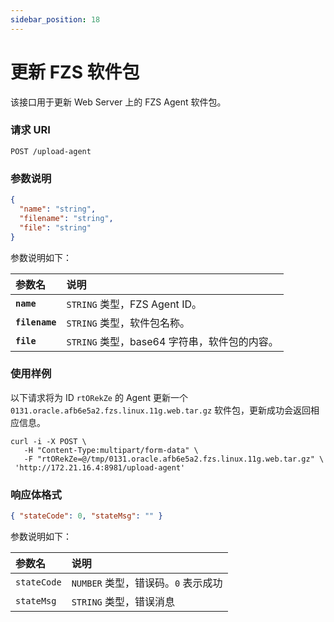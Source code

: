 ```yaml
---
sidebar_position: 18
---
```


# 更新 FZS 软件包

该接口用于更新 Web Server 上的 FZS Agent 软件包。

### 请求 URI

`POST /upload-agent`

### 参数说明

```json
{
  "name": "string",
  "filename": "string",
  "file": "string"
}
```

参数说明如下：

| 参数名         | 说明                                         |
| :------------- | :------------------------------------------- |
| **`name`**     | `STRING` 类型，FZS Agent ID。                |
| **`filename`** | `STRING` 类型，软件包名称。                  |
| **`file`**     | `STRING` 类型，base64 字符串，软件包的内容。 |

### 使用样例

以下请求将为 ID `rtORekZe` 的 Agent 更新一个 `0131.oracle.afb6e5a2.fzs.linux.11g.web.tar.gz` 软件包，更新成功会返回相应信息。

```shell
curl -i -X POST \
   -H "Content-Type:multipart/form-data" \
   -F "rtORekZe=@/tmp/0131.oracle.afb6e5a2.fzs.linux.11g.web.tar.gz" \
 'http://172.21.16.4:8981/upload-agent'
```

### 响应体格式

```json
{ "stateCode": 0, "stateMsg": "" }
```

参数说明如下：

| 参数名      | 说明                                |
| :---------- | :---------------------------------- |
| `stateCode` | `NUMBER` 类型，错误码。`0` 表示成功 |
| `stateMsg`  | `STRING` 类型，错误消息             |
